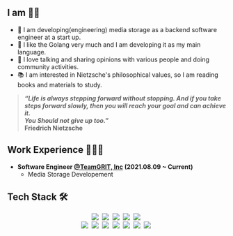 ## I am 🙆🏻
- 🏢 I am developing(engineering) media storage as a backend software engineer at a start up.
- 💙 I like the Golang very much and I am developing it as my main language.
- 💬 I love talking and sharing opinions with various people and doing community activities.
- 📚 I am interested in Nietzsche's philosophical values, so I am reading books and materials to study.

> ***“Life is always stepping forward without stopping. And if you take steps forward slowly, then you will reach your goal and can achieve it.  
> You Should not give up too.”***  
> **Friedrich Nietzsche**

## Work Experience 🧑🏻‍💻
- **Software Engineer [@TeamGRIT, Inc](https://teamgrit.kr) (2021.08.09 ~ Current)**
  - Media Storage Developement

## Tech Stack 🛠
<p align = "center">
  <img src="https://img.shields.io/badge/Go-00ADD8?style=flat-square&logo=Go&logoColor=white"/>&nbsp 
  <img src="https://img.shields.io/badge/Vue.js-4FC08D?style=flat-square&logo=Vue.js&logoColor=white"/>&nbsp   
  <img src="https://img.shields.io/badge/JavaScript-F7DF1E?style=flat-square&logo=javascript&logoColor=white">&nbsp
  <img src="https://img.shields.io/badge/Rust-000000?style=flat-square&logo=rust&logoColor=white"/>&nbsp   
  <img src="https://img.shields.io/badge/CSS3-1572B6?style=flat-square&logo=css3&logoColor=white"/>&nbsp   
  <br>
  <img src="https://img.shields.io/badge/MySQL-4479A1?style=flat-square&logo=MySQL&logoColor=white"/></a>&nbsp 
  <img src="https://img.shields.io/badge/SQLite-003B57?style=flat-square&logo=sqlite&logoColor=white"/></a>&nbsp  
  <img src="https://img.shields.io/badge/AWS EC2-FF8C00?style=flat-square&logo=amazon ec2&logoColor=white"/></a>&nbsp 
  <img src="https://img.shields.io/badge/AWS S3-569A31?style=flat-square&logo=amazon s3&logoColor=white"/></a>&nbsp   
  <img src="https://img.shields.io/badge/GitHub Actions-2088FF?style=flat-square&logo=github actions&logoColor=white"/></a>&nbsp  
  <img src="https://img.shields.io/badge/Docker-2496ED?style=flat-square&logo=docker&logoColor=white"/></a>&nbsp  
  <img src="https://img.shields.io/badge/Slack Bot-4A154B?style=flat-square&logo=slack&logoColor=white"/></a>&nbsp  
</p>
